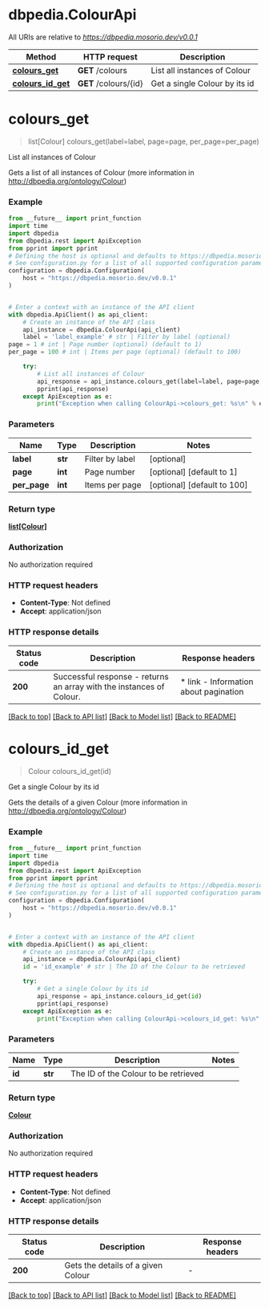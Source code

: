 # dbpedia.ColourApi

All URIs are relative to *https://dbpedia.mosorio.dev/v0.0.1*

Method | HTTP request | Description
------------- | ------------- | -------------
[**colours_get**](ColourApi.md#colours_get) | **GET** /colours | List all instances of Colour
[**colours_id_get**](ColourApi.md#colours_id_get) | **GET** /colours/{id} | Get a single Colour by its id


# **colours_get**
> list[Colour] colours_get(label=label, page=page, per_page=per_page)

List all instances of Colour

Gets a list of all instances of Colour (more information in http://dbpedia.org/ontology/Colour)

### Example

```python
from __future__ import print_function
import time
import dbpedia
from dbpedia.rest import ApiException
from pprint import pprint
# Defining the host is optional and defaults to https://dbpedia.mosorio.dev/v0.0.1
# See configuration.py for a list of all supported configuration parameters.
configuration = dbpedia.Configuration(
    host = "https://dbpedia.mosorio.dev/v0.0.1"
)


# Enter a context with an instance of the API client
with dbpedia.ApiClient() as api_client:
    # Create an instance of the API class
    api_instance = dbpedia.ColourApi(api_client)
    label = 'label_example' # str | Filter by label (optional)
page = 1 # int | Page number (optional) (default to 1)
per_page = 100 # int | Items per page (optional) (default to 100)

    try:
        # List all instances of Colour
        api_response = api_instance.colours_get(label=label, page=page, per_page=per_page)
        pprint(api_response)
    except ApiException as e:
        print("Exception when calling ColourApi->colours_get: %s\n" % e)
```

### Parameters

Name | Type | Description  | Notes
------------- | ------------- | ------------- | -------------
 **label** | **str**| Filter by label | [optional] 
 **page** | **int**| Page number | [optional] [default to 1]
 **per_page** | **int**| Items per page | [optional] [default to 100]

### Return type

[**list[Colour]**](Colour.md)

### Authorization

No authorization required

### HTTP request headers

 - **Content-Type**: Not defined
 - **Accept**: application/json

### HTTP response details
| Status code | Description | Response headers |
|-------------|-------------|------------------|
**200** | Successful response - returns an array with the instances of Colour. |  * link - Information about pagination <br>  |

[[Back to top]](#) [[Back to API list]](../README.md#documentation-for-api-endpoints) [[Back to Model list]](../README.md#documentation-for-models) [[Back to README]](../README.md)

# **colours_id_get**
> Colour colours_id_get(id)

Get a single Colour by its id

Gets the details of a given Colour (more information in http://dbpedia.org/ontology/Colour)

### Example

```python
from __future__ import print_function
import time
import dbpedia
from dbpedia.rest import ApiException
from pprint import pprint
# Defining the host is optional and defaults to https://dbpedia.mosorio.dev/v0.0.1
# See configuration.py for a list of all supported configuration parameters.
configuration = dbpedia.Configuration(
    host = "https://dbpedia.mosorio.dev/v0.0.1"
)


# Enter a context with an instance of the API client
with dbpedia.ApiClient() as api_client:
    # Create an instance of the API class
    api_instance = dbpedia.ColourApi(api_client)
    id = 'id_example' # str | The ID of the Colour to be retrieved

    try:
        # Get a single Colour by its id
        api_response = api_instance.colours_id_get(id)
        pprint(api_response)
    except ApiException as e:
        print("Exception when calling ColourApi->colours_id_get: %s\n" % e)
```

### Parameters

Name | Type | Description  | Notes
------------- | ------------- | ------------- | -------------
 **id** | **str**| The ID of the Colour to be retrieved | 

### Return type

[**Colour**](Colour.md)

### Authorization

No authorization required

### HTTP request headers

 - **Content-Type**: Not defined
 - **Accept**: application/json

### HTTP response details
| Status code | Description | Response headers |
|-------------|-------------|------------------|
**200** | Gets the details of a given Colour |  -  |

[[Back to top]](#) [[Back to API list]](../README.md#documentation-for-api-endpoints) [[Back to Model list]](../README.md#documentation-for-models) [[Back to README]](../README.md)

